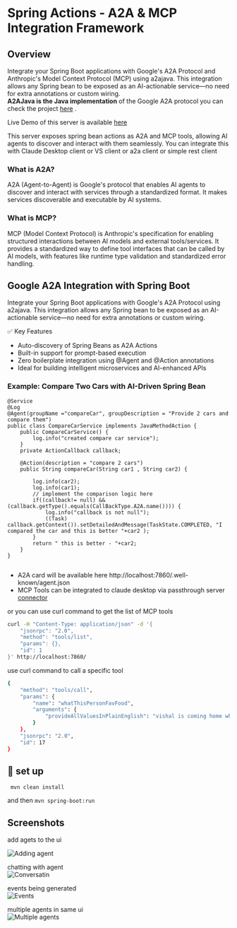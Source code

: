 # Spring Actions - A2A & MCP Integration Framework

## Overview
Integrate your Spring Boot applications with Google's A2A Protocol and Anthropic's Model Context Protocol (MCP) using a2ajava. This integration allows any Spring bean to be exposed as an AI-actionable service—no need for extra annotations or custom wiring.  
**A2AJava is the Java implementation** of the Google A2A protocol you can check the project [here](https://github.com/vishalmysore/a2ajava) .  

Live Demo of this server is available [here](https://huggingface.co/spaces/VishalMysore/a2amcpspring)

This server exposes spring bean actions as A2A and MCP tools, allowing AI agents to discover and interact with them seamlessly.
You can integrate this with Claude Desktop client or VS client or a2a client or simple rest client 

### What is A2A?
A2A (Agent-to-Agent) is Google's protocol that enables AI agents to discover and interact with services through a standardized format. It makes services discoverable and executable by AI systems.

### What is MCP?
MCP (Model Context Protocol) is Anthropic's specification for enabling structured interactions between AI models and external tools/services. It provides a standardized way to define tool interfaces that can be called by AI models, with features like runtime type validation and standardized error handling.

## Google A2A Integration with Spring Boot
Integrate your Spring Boot applications with Google's A2A Protocol using a2ajava. This integration allows any Spring bean to be exposed as an AI-actionable service—no need for extra annotations or custom wiring. 

✅ Key Features
- Auto-discovery of Spring Beans as A2A Actions
- Built-in support for prompt-based execution
- Zero boilerplate integration using @Agent and @Action annotations
- Ideal for building intelligent microservices and AI-enhanced APIs  

### Example: Compare Two Cars with AI-Driven Spring Bean

```
@Service
@Log
@Agent(groupName ="compareCar", groupDescription = "Provide 2 cars and compare them")
public class CompareCarService implements JavaMethodAction {
    public CompareCarService() {
        log.info("created compare car service");
    }
    private ActionCallback callback;

    @Action(description = "compare 2 cars")
    public String compareCar(String car1 , String car2) {

        log.info(car2);
        log.info(car1);
        // implement the comparison logic here
        if((callback!= null) && (callback.getType().equals(CallBackType.A2A.name()))) {
            log.info("callback is not null");
            ((Task) callback.getContext()).setDetailedAndMessage(TaskState.COMPLETED, "I compared the car and this is better "+car2 );
        }
        return " this is better - "+car2;
    }
}


```

-  A2A card will be available here http://localhost:7860/.well-known/agent.json
-  MCP Tools can be integrated to claude desktop via passthrough server [connector](https://github.com/vishalmysore/mcp-connector/) 

or you can use curl command to get the list of MCP tools

```bash
curl -H "Content-Type: application/json" -d '{
    "jsonrpc": "2.0",
    "method": "tools/list",
    "params": {},
    "id": 1
}' http://localhost:7860/

```
use curl command to call a specific tool

```bash
{
    "method": "tools/call",
    "params": {
        "name": "whatThisPersonFavFood",
        "arguments": {
            "provideAllValuesInPlainEnglish": "vishal is coming home what should i cook"
        }
    },
    "jsonrpc": "2.0",
    "id": 17
}
```




## 📝 set up
``` mvn clean install```

and then
```mvn spring-boot:run```


## Screenshots
add agets to the ui  

![Adding agent](a2a_agent.png)

chatting with agent   
![Conversatin](a2a_conversation.png)

events being generated  
![Events](3c426134-d029-4857-8925-0f17c5993bf1.jpg) 

multiple agents in same ui  
![Multiple agents](multiple.png)